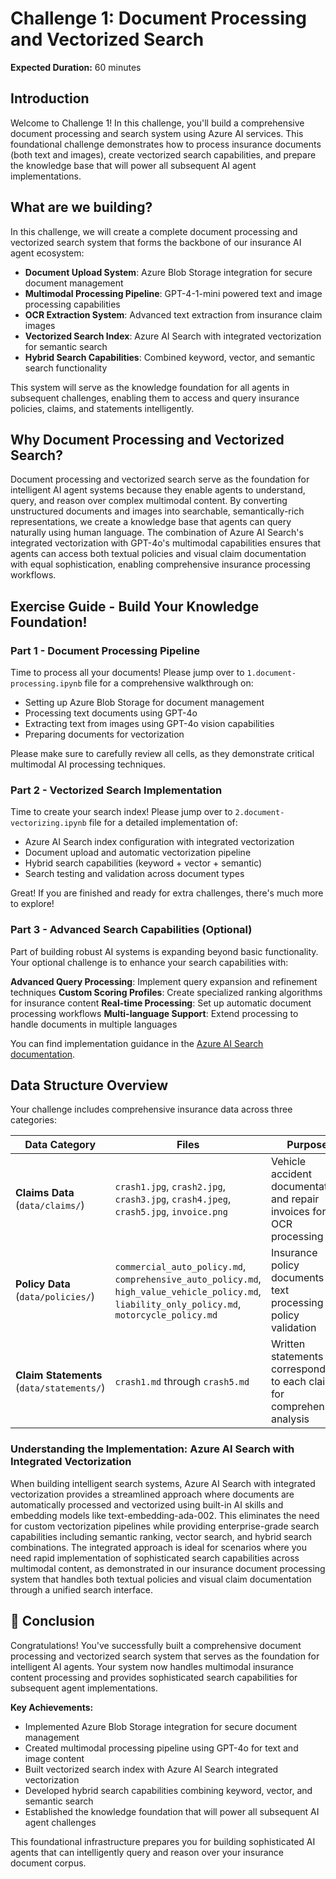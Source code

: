 # Challenge 1: Document Processing and Vectorized Search

**Expected Duration:** 60 minutes

## Introduction
Welcome to Challenge 1! In this challenge, you'll build a comprehensive document processing and search system using Azure AI services. This foundational challenge demonstrates how to process insurance documents (both text and images), create vectorized search capabilities, and prepare the knowledge base that will power all subsequent AI agent implementations.

## What are we building?
In this challenge, we will create a complete document processing and vectorized search system that forms the backbone of our insurance AI agent ecosystem:

- **Document Upload System**: Azure Blob Storage integration for secure document management
- **Multimodal Processing Pipeline**: GPT-4-1-mini powered text and image processing capabilities  
- **OCR Extraction System**: Advanced text extraction from insurance claim images
- **Vectorized Search Index**: Azure AI Search with integrated vectorization for semantic search
- **Hybrid Search Capabilities**: Combined keyword, vector, and semantic search functionality

This system will serve as the knowledge foundation for all agents in subsequent challenges, enabling them to access and query insurance policies, claims, and statements intelligently.

## Why Document Processing and Vectorized Search?
Document processing and vectorized search serve as the foundation for intelligent AI agent systems because they enable agents to understand, query, and reason over complex multimodal content. By converting unstructured documents and images into searchable, semantically-rich representations, we create a knowledge base that agents can query naturally using human language. The combination of Azure AI Search's integrated vectorization with GPT-4o's multimodal capabilities ensures that agents can access both textual policies and visual claim documentation with equal sophistication, enabling comprehensive insurance processing workflows.

## Exercise Guide - Build Your Knowledge Foundation!

### Part 1 - Document Processing Pipeline

Time to process all your documents! Please jump over to `1.document-processing.ipynb` file for a comprehensive walkthrough on:
- Setting up Azure Blob Storage for document management
- Processing text documents using GPT-4o
- Extracting text from images using GPT-4o vision capabilities
- Preparing documents for vectorization

Please make sure to carefully review all cells, as they demonstrate critical multimodal AI processing techniques.

### Part 2 - Vectorized Search Implementation

Time to create your search index! Please jump over to `2.document-vectorizing.ipynb` file for a detailed implementation of:
- Azure AI Search index configuration with integrated vectorization
- Document upload and automatic vectorization pipeline
- Hybrid search capabilities (keyword + vector + semantic)
- Search testing and validation across document types

Great! If you are finished and ready for extra challenges, there's much more to explore!

### Part 3 - Advanced Search Capabilities (Optional)
Part of building robust AI systems is expanding beyond basic functionality. Your optional challenge is to enhance your search capabilities with:

**Advanced Query Processing**: Implement query expansion and refinement techniques
**Custom Scoring Profiles**: Create specialized ranking algorithms for insurance content
**Real-time Processing**: Set up automatic document processing workflows
**Multi-language Support**: Extend processing to handle documents in multiple languages

You can find implementation guidance in the [Azure AI Search documentation](https://learn.microsoft.com/en-us/azure/search/).

## Data Structure Overview

Your challenge includes comprehensive insurance data across three categories:

| Data Category | Files | Purpose |
|---------------|-------|---------|
| **Claims Data** (`data/claims/`) | `crash1.jpg`, `crash2.jpg`, `crash3.jpg`, `crash4.jpeg`, `crash5.jpg`, `invoice.png` | Vehicle accident documentation and repair invoices for OCR processing |
| **Policy Data** (`data/policies/`) | `commercial_auto_policy.md`, `comprehensive_auto_policy.md`, `high_value_vehicle_policy.md`, `liability_only_policy.md`, `motorcycle_policy.md` | Insurance policy documents for text processing and policy validation |
| **Claim Statements** (`data/statements/`) | `crash1.md` through `crash5.md` | Written statements corresponding to each claim for comprehensive analysis |

### Understanding the Implementation: Azure AI Search with Integrated Vectorization

When building intelligent search systems, Azure AI Search with integrated vectorization provides a streamlined approach where documents are automatically processed and vectorized using built-in AI skills and embedding models like text-embedding-ada-002. This eliminates the need for custom vectorization pipelines while providing enterprise-grade search capabilities including semantic ranking, vector search, and hybrid search combinations. The integrated approach is ideal for scenarios where you need rapid implementation of sophisticated search capabilities across multimodal content, as demonstrated in our insurance document processing system that handles both textual policies and visual claim documentation through a unified search interface.

## 🎯 Conclusion

Congratulations! You've successfully built a comprehensive document processing and vectorized search system that serves as the foundation for intelligent AI agents. Your system now handles multimodal insurance content processing and provides sophisticated search capabilities for subsequent agent implementations.

**Key Achievements:**
- Implemented Azure Blob Storage integration for secure document management
- Created multimodal processing pipeline using GPT-4o for text and image content
- Built vectorized search index with Azure AI Search integrated vectorization
- Developed hybrid search capabilities combining keyword, vector, and semantic search
- Established the knowledge foundation that will power all subsequent AI agent challenges

This foundational infrastructure prepares you for building sophisticated AI agents that can intelligently query and reason over your insurance document corpus.